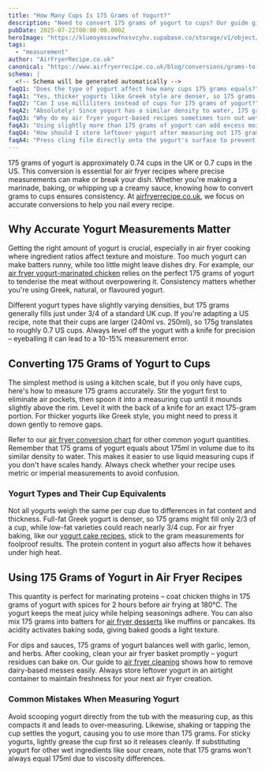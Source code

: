 ```yaml
---
title: "How Many Cups Is 175 Grams of Yogurt?"
description: "Need to convert 175 grams of yogurt to cups? Our guide gives you the exact measurement for UK and US cups, plus air fryer recipe tips. Find out now!"
pubDate: 2025-07-22T00:00:00.000Z
heroImage: "https://klueoymssxwfnxsvcyhv.supabase.co/storage/v1/object/public/Shmucket/how-many-cups-is-175-grams-of-yogurt.png"
tags:
  - "measurement"
author: "AirFryerRecipe.co.uk"
canonical: "https://www.airfryerrecipe.co.uk/blog/conversions/grams-to-cups/how-many-cups-is-175-grams-of-yogurt"
schema: |
  <!-- Schema will be generated automatically -->
faqQ1: "Does the type of yogurt affect how many cups 175 grams equals?"
faqA1: "Yes, thicker yogurts like Greek style are denser, so 175 grams takes up less cup space (about 2/3 cup) compared to runnier natural yogurt (nearly 3/4 cup). Always check your recipe's yogurt type for best results."
faqQ2: "Can I use milliliters instead of cups for 175 grams of yogurt?"
faqA2: "Absolutely! Since yogurt has a similar density to water, 175 grams is roughly 175ml. This makes liquid measuring cups a handy alternative if you don't have kitchen scales available."
faqQ3: "Why do my air fryer yogurt-based recipes sometimes turn out wet?"
faqA3: "Using slightly more than 175 grams of yogurt can add excess moisture. Always measure precisely, and consider draining thicker yogurts in a sieve for 10 minutes if your recipe needs a drier consistency."
faqQ4: "How should I store leftover yogurt after measuring out 175 grams?"
faqA4: "Press cling film directly onto the yogurt's surface to prevent drying, or transfer it to an airtight container. Stored properly in the fridge, it'll stay fresh for 3-5 days – perfect for your next air fryer recipe."
---
```

<p>175 grams of yogurt is approximately 0.74 cups in the UK or 0.7 cups in the US. This conversion is essential for air fryer recipes where precise measurements can make or break your dish. Whether you're making a marinade, baking, or whipping up a creamy sauce, knowing how to convert grams to cups ensures consistency. At <a href=https://www.airfryerrecipe.co.uk/>airfryerrecipe.co.uk</a>, we focus on accurate conversions to help you nail every recipe.</p>

<h2>Why Accurate Yogurt Measurements Matter</h2>
<p>Getting the right amount of yogurt is crucial, especially in air fryer cooking where ingredient ratios affect texture and moisture. Too much yogurt can make batters runny, while too little might leave dishes dry. For example, our <a href=https://www.airfryerrecipe.co.uk/recipes>air fryer yogurt-marinated chicken</a> relies on the perfect 175 grams of yogurt to tenderise the meat without overpowering it. Consistency matters whether you're using Greek, natural, or flavoured yogurt.</p>
<p>Different yogurt types have slightly varying densities, but 175 grams generally fills just under 3/4 of a standard UK cup. If you're adapting a US recipe, note that their cups are larger (240ml vs. 250ml), so 175g translates to roughly 0.7 US cups. Always level off the yogurt with a knife for precision – eyeballing it can lead to a 10-15% measurement error.</p>

<h2>Converting 175 Grams of Yogurt to Cups</h2>
<p>The simplest method is using a kitchen scale, but if you only have cups, here's how to measure 175 grams accurately. Stir the yogurt first to eliminate air pockets, then spoon it into a measuring cup until it mounds slightly above the rim. Level it with the back of a knife for an exact 175-gram portion. For thicker yogurts like Greek style, you might need to press it down gently to remove gaps.</p>
<p>Refer to our <a href=https://www.airfryerrecipe.co.uk/air-fryer-conversion-chart>air fryer conversion chart</a> for other common yogurt quantities. Remember that 175 grams of yogurt equals about 175ml in volume due to its similar density to water. This makes it easier to use liquid measuring cups if you don't have scales handy. Always check whether your recipe uses metric or imperial measurements to avoid confusion.</p>

<h3>Yogurt Types and Their Cup Equivalents</h3>
<p>Not all yogurts weigh the same per cup due to differences in fat content and thickness. Full-fat Greek yogurt is denser, so 175 grams might fill only 2/3 of a cup, while low-fat varieties could reach nearly 3/4 cup. For air fryer baking, like our <a href=https://www.airfryerrecipe.co.uk/recipe-category/cakes>yogurt cake recipes</a>, stick to the gram measurements for foolproof results. The protein content in yogurt also affects how it behaves under high heat.</p>

<h2>Using 175 Grams of Yogurt in Air Fryer Recipes</h2>
<p>This quantity is perfect for marinating proteins – coat chicken thighs in 175 grams of yogurt with spices for 2 hours before air frying at 180°C. The yogurt keeps the meat juicy while helping seasonings adhere. You can also mix 175 grams into batters for <a href=https://www.airfryerrecipe.co.uk/recipe-category/dessert>air fryer desserts</a> like muffins or pancakes. Its acidity activates baking soda, giving baked goods a light texture.</p>
<p>For dips and sauces, 175 grams of yogurt balances well with garlic, lemon, and herbs. After cooking, clean your air fryer basket promptly – yogurt residues can bake on. Our guide to <a href=https://www.airfryerrecipe.co.uk/air-fryer-cleaner>air fryer cleaning</a> shows how to remove dairy-based messes easily. Always store leftover yogurt in an airtight container to maintain freshness for your next air fryer creation.</p>

<h3>Common Mistakes When Measuring Yogurt</h3>
<p>Avoid scooping yogurt directly from the tub with the measuring cup, as this compacts it and leads to over-measuring. Likewise, shaking or tapping the cup settles the yogurt, causing you to use more than 175 grams. For sticky yogurts, lightly grease the cup first so it releases cleanly. If substituting yogurt for other wet ingredients like sour cream, note that 175 grams won't always equal 175ml due to viscosity differences.</p>
